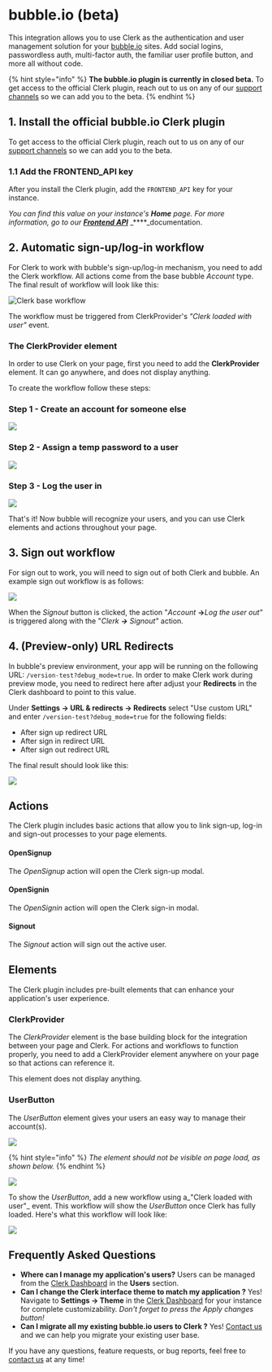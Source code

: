 # bubble.io \(beta\)

This integration allows you to use Clerk as the authentication and user management solution for your [bubble.io](https://bubble.io) sites. Add social logins, passwordless auth, multi-factor auth, the familiar user profile button, and more all without code.

{% hint style="info" %}
**The bubble.io plugin is currently in closed beta.** To get access to the official Clerk plugin, reach out to us on any of our [support channels](https://clerk.dev/support) so we can add you to the beta.
{% endhint %}

## 1. Install the official bubble.io Clerk plugin

To get access to the official Clerk plugin, reach out to us on any of our [support channels](https://clerk.dev/support) so we can add you to the beta.

### 1.1 Add the FRONTEND\_API key

After you install the Clerk plugin, add the `FRONTEND_API` key for your instance. 

_You can find this value on your instance's **Home** page. For more information, go to our_ [_**Frontend API**_](../reference/frontend-api-reference/) _****_documentation.

## 2. Automatic sign-up/log-in workflow

For Clerk to work with bubble's sign-up/log-in mechanism, you need to add the Clerk workflow. All actions come from the base bubble _Account_ type. The final result of workflow will look like this: 

![Clerk base workflow](../.gitbook/assets/screenshot-2021-07-27-at-9.34.33-am.png)

The workflow must be triggered from ClerkProvider's _"Clerk loaded with user"_ event.

### The ClerkProvider element

In order to use Clerk on your page, first you need to add the **ClerkProvider** element.  It can go anywhere, and does not display anything.

To create the workflow follow these steps:

### Step 1 - Create an account for someone else

![](../.gitbook/assets/bubble.io_page_type-custom-and-name-header-and-id-peter-clerk-test-app-and-test_plugin-1626444962690x347764556487458800_current-and-tab-tabs-2.png)

### Step 2 - Assign a temp password to a user

![](../.gitbook/assets/bubble.io_page_type-custom-and-name-header-and-id-peter-clerk-test-app-and-test_plugin-1626444962690x347764556487458800_current-and-tab-tabs-2-1-.png)

### Step 3 - Log the user in

![](../.gitbook/assets/bubble.io_page_type-custom-and-name-header-and-id-peter-clerk-test-app-and-test_plugin-1626444962690x347764556487458800_current-and-tab-tabs-2-2-.png)

That's it! Now bubble will recognize your users, and you can use Clerk elements and actions throughout your page.

## 3. Sign out workflow

For sign out to work, you will need to sign out of both Clerk and bubble.  An example sign out workflow is as follows:

![](../.gitbook/assets/screenshot-2021-07-27-at-11.37.25-am.png)

When the _Signout_ button is clicked, the action "_Account_ **→**_Log the user out"_  is triggered along with the "_Clerk **→** Signout"_ action.

## 4. \(Preview-only\) URL Redirects

In bubble's preview environment, your app will be running on the following URL: `/version-test?debug_mode=true`. In order to make Clerk work during preview mode, you need to redirect here after adjust your **Redirects** in the Clerk dashboard to point to this value. 



Under **Settings → URL & redirects → Redirects** select "Use custom URL" and enter `/version-test?debug_mode=true` for the following fields:

* After sign up redirect URL
* After sign in redirect URL
* After sign out redirect URL

The final result should look like this:

![](../.gitbook/assets/dashboard.clerk.dev_instances_ins_1vf0xwsssry15ld8flzw4gqyzej_url-settings.png)

## Actions

The Clerk plugin includes basic actions that allow you to link sign-up, log-in and sign-out processes to your page elements.

#### OpenSignup

The _OpenSignup_ action will open the Clerk sign-up modal.

#### OpenSignin

The _OpenSignin_ action will open the Clerk sign-in modal.

#### Signout

The _Signout_ action will sign out the active user.

## Elements

The Clerk plugin includes pre-built elements that can enhance your application's user experience.

### ClerkProvider

The _ClerkProvider_ element is the base building block for the integration between your page and Clerk. For actions and workflows to function properly, you need to add a ClerkProvider element anywhere on your page so that actions can reference it.

This element does not display anything.

### UserButton

The _UserButton_ element gives your users an easy way to manage their account\(s\).

![](../.gitbook/assets/image%20%282%29.png)

{% hint style="info" %}
_The element should not be visible on page load, as shown below._
{% endhint %}

![](../.gitbook/assets/bubble.io_page_type-custom-and-name-header-and-id-peter-clerk-test-app-and-test_plugin-1626444962690x347764556487458800_current-and-tab-tabs-1.png)

To show the _UserButton_, add a new workflow using a_"Clerk loaded with user"_ event. This workflow will show the _UserButton_ once Clerk has fully loaded. Here's what this workflow will look like:

![](../.gitbook/assets/image%20%284%29.png)

## Frequently Asked Questions

* **Where can I manage my application's users?** Users can be managed from the [Clerk Dashboard](https://dashboard.clerk.dev) in the **Users** section. 
* **Can I change the Clerk interface theme to match my application ?** Yes! Navigate to **Settings → Theme** in the [Clerk Dashboard](https://dashboard.clerk.dev) for your instance for complete customizability.  _Don't forget to press the Apply changes button!_
* **Can I migrate all my existing bubble.io users to Clerk ?** Yes! [Contact us](https://clerk.dev/support) and we can help you migrate your existing user base.

If you have any questions, feature requests, or bug reports, feel free to [contact us](https://clerk.dev/support) at any time!

